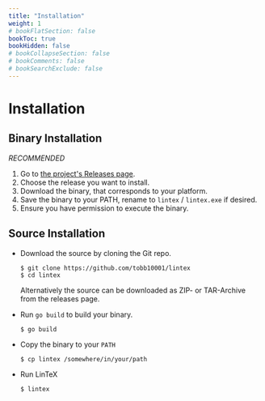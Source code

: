```yaml
---
title: "Installation"
weight: 1
# bookFlatSection: false
bookToc: true
bookHidden: false
# bookCollapseSection: false
# bookComments: false
# bookSearchExclude: false
---
```


# Installation

## Binary Installation

_RECOMMENDED_

1. Go to [the project's Releases page](https://github.com/tobb10001/lintex/releases).
2. Choose the release you want to install.
3. Download the binary, that corresponds to your platform.
4. Save the binary to your PATH, rename to `lintex` / `lintex.exe` if desired.
5. Ensure you have permission to execute the binary.

## Source Installation

- Download the source by cloning the Git repo.

  ```console
  $ git clone https://github.com/tobb10001/lintex
  $ cd lintex
  ```

  Alternatively the source can be downloaded as ZIP- or TAR-Archive from the releases
  page.

- Run `go build` to build your binary.

  ```console
  $ go build
  ```

- Copy the binary to your `PATH`

  ```console
  $ cp lintex /somewhere/in/your/path
  ```

- Run LinTeX

  ```console
  $ lintex
  ```
